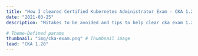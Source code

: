 ```yaml
---
title: "How I cleared Certified Kubernetes Administrator Exam - CKA 1.20 on my 2nd Attempt"
date: "2021-03-25"
description: "Mitakes to be avoided and tips to help clear cka exam 1.20 in 2021"

# Theme-Defined params
thumbnail: "img/cka-exam.png" # Thumbnail image
lead: "CKA 1.20"
---
```



